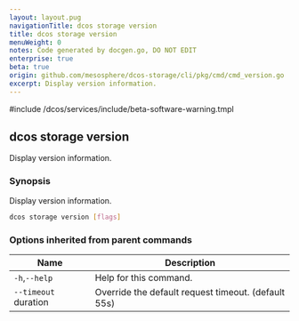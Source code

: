 ```yaml
---
layout: layout.pug
navigationTitle: dcos storage version
title: dcos storage version
menuWeight: 0
notes: Code generated by docgen.go, DO NOT EDIT
enterprise: true
beta: true
origin: github.com/mesosphere/dcos-storage/cli/pkg/cmd/cmd_version.go
excerpt: Display version information.
---
```

#include /dcos/services/include/beta-software-warning.tmpl

## dcos storage version

Display version information.

### Synopsis

Display version information.

```bash
dcos storage version [flags]
```

### Options inherited from parent commands

Name | Description
--- | ---
`-h`,`--help` | Help for this command.
`--timeout` duration | Override the default request timeout. (default 55s)

